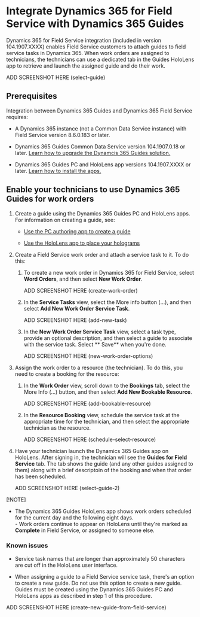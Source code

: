 


# Integrate Dynamics 365 for Field Service with Dynamics 365 Guides

Dynamics 365 for Field Service integration (included in version 104.1907.XXXX) enables Field Service 
customers to attach guides to field service tasks in Dynamics 365. When work orders are assigned to technicians, 
the technicians can use a dedicated tab in the Guides HoloLens app to retrieve and launch the assigned guide and do their work.

ADD SCREENSHOT HERE (select-guide)

## Prerequisites

Integration between Dynamics 365 Guides and Dynamics 365 Field Service requires:

- A Dynamics 365 instance (not a Common Data Service instance) with Field Service version 8.6.0.183 or later.

- Dynamics 365 Guides Common Data Service version 104.1907.0.18 or later. [Learn how to upgrade the Dynamcis 365 Guides 
solution.](upgrade.md)

- Dynamics 365 Guides PC and HoloLens app versions 104.1907.XXXX or later. [Learn how to install the apps.]()

## Enable your technicians to use Dynamics 365 Guides for work orders

1. Create a guide using the Dynamics 365 Guides PC and HoloLens apps. For information on creating a guide, see:
  
   - [Use the PC authoring app to create a guide](pc-authoring.md)
   
   - [Use the HoloLens app to place your holograms](hololens-authoring.md)
   
2. Create a Field Service work order and attach a service task to it. To do this:

   1. To create a new work order in Dynamics 365 for Field Service, select **Word Orders**, and then select **New Work Order**.
   
      ADD SCREENSHOT HERE (create-work-order)
      
   2. In the **Service Tasks** view, select the More info button (...), and then select **Add New Work Order Service Task**.
   
      ADD SCREENSHOT HERE (add-new-task)
      
   3. In the **New Work Order Service Task** view, select a task type, provide an optional description, and then select a 
   guide to associate with the service task. Select ** Save** when you're done.
   
      ADD SCREENSHOT HERE (new-work-order-options)
      
3. Assign the work order to a resource (the technician). To do this, you need to create a booking for the resource:

   1. In the **Work Order** view, scroll down to the **Bookings** tab, select the More Info (...) button, and then select **Add New Bookable Resource**.
   
      ADD SCREENSHOT HERE (add-bookable-resource)
      
   2. In the **Resource Booking** view, schedule the service task at the appropriate time for the technician, and then select the appropriate technician as the resource.
   
      ADD SCREENSHOT HERE (schedule-select-resource)
      
4. Have your technician launch the Dynamics 365 Guides app on HoloLens. After signing in, the technician will see the **Guides for Field Service** tab. The tab shows the guide (and any other guides assigned to them) along with a brief descriptoin of the booking and when that order has been scheduled.

    ADD SCREENSHOT HERE (select-guide-2)
    
    
[!NOTE]

- The Dynamics 365 Guides HoloLens app shows work orders scheduled for the current day and the following eight days.<br>- Work orders continue to appear on HoloLens until they're marked as **Complete** in Field Service, or assigned to someone else.

### Known issues

- Service task names that are longer than approximately 50 characters are cut off in the HoloLens user interface.

- When assigning a guide to a Field Service service task, there's an option to create a new guide. Do not use this option to create a new guide. Guides must be created using the Dynamics 365 Guides PC and HoloLens apps as described in step 1 of this procedure.
   
ADD SCREENSHOT HERE (create-new-guide-from-field-service)


      
      
      
   
